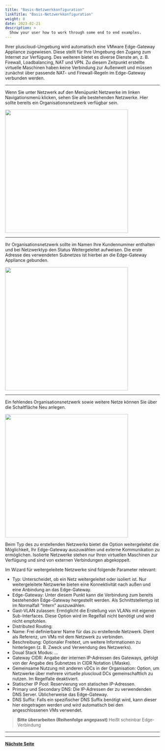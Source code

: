 ```yaml
---
title: "Basis-Netzwerkkonfiguration"
linkTitle: "Basis-Netzwerkkonfiguration"
weight: 8
date: 2023-02-21
description: >
  Show your user how to work through some end to end examples.
---
```

Ihrer pluscloud-Umgebung wird automatisch eine VMware Edge-Gateway Appliance zugewiesen. Diese stellt für Ihre Umgebung den Zugang zum Internet zur Verfügung. Des weiteren bietet es diverse Dienste an, z. B. Firewall, Loadbalancing, NAT und VPN. Zu diesem Zeitpunkt erstellte virtuelle Maschinen haben keine Verbindung zur Außenwelt und müssen zunächst über passende NAT- und Firewall-Regeln im Edge-Gateway verbunden werden. 

---
Wenn Sie unter Netzwerk auf den Menüpunkt Netzwerke im linken Navigationsmenü klicken, sehen Sie alle bestehenden Netzwerke. Hier sollte bereits ein Organisationsnetzwerk verfügbar sein.

<img src="./images/netzwerke.png" width="400">

---
Ihr Organisationsnetzwerk sollte im Namen Ihre Kundennummer enthalten und bei Netzwerktyp den Status Weitergeleitet aufweisen. Die erste Adresse des verwendeten Subnetzes ist hierbei an die Edge-Gateway Appliance gebunden.

<img src="./images/netzwerk_config.png" width="400">

---
Ein fehlendes Organisationsnetzwerk sowie weitere Netze können Sie über die Schaltfläche Neu anlegen.

<img src="./images/neues_netzwerk.gif" width="400">


Beim Typ des zu erstellenden Netzwerks bietet die Option weitergeleitet die Möglichkeit, Ihr Edge-Gateway auszuwählen und externe Kommunikation zu ermöglichen. Isolierte Netzwerke stehen nur Ihren virtuellen Maschinen zur Verfügung und sind von externen Verbindungen abgekoppelt.

Im Wizard für weitergeleitete Netzwerke sind folgende Parameter relevant:

- Typ:  Unterscheidet, ob ein Netz weitergeleitet oder isoliert ist. Nur weitergeleitete Netzwerke bieten eine Konnektivität nach außen und eine Anbindung an das Edge-Gateway.
- Edge-Gateway: Unter diesem Punkt kann die Verbindung zum bereits bestehenden Edge-Gateway hergestellt werden. Als Schnittstellentyp ist im Normalfall "Intern" auszuwählen.
- Gast-VLAN zulassen: Ermöglicht die Erstellung von VLANs mit eigenen Sub-Interfaces. Diese Option wird im Regelfall nicht benötigt und wird nicht empfohlen.
- Distributed Routing:
- Name: Frei definierbarer Name für das zu erstellende Netzwerk. Dient als Referenz, um VMs mit dem Netzwerk zu verbinden.
- Beschreibung: Optionaler Freitext, um weitere Informationen zu hinterlegen (z. B. Zweck und Verwendung des Netzwerks).
- Doual Stack Modus: …
- Gateway CIDR: Angabe der internen IP-Adressen des Gateways, gefolgt von der Angabe des Subnetzes in CIDR Notation (/Maske). 
- Gemeinsame Nutzung mit anderen vDCs in der Organisation: Option, um Netzwerke über mehrere virtuelle pluscloud DCs gemeinschaftlich zu nutzen. Im Regelfalle deaktiviert.
- Statischer IP Pool:  Reservierung von statischen IP-Adressen.
- Primary und Secondary DNS: Die IP-Adressen der zu verwendenden DNS Server. Üblicherweise das Edge-Gateway.
- DNS Suffix: Falls ein spezifischer DNS Suffix benötigt wird, kann dieser hier eingetragen werden und wird automatisch bei den angeschlossenen VMs verwendet.

> **Bitte überarbeiten (Reihenfolge angepasst)** Heißt scheinbar Edge-Verbindung

---


---
[**Nächste Seite**](/docs/quickstart_guide/vm)
